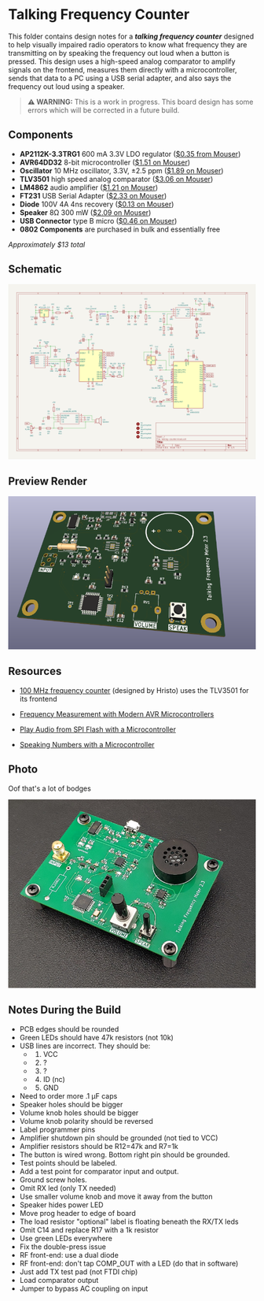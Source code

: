 # Talking Frequency Counter

This folder contains design notes for a ***talking frequency counter*** designed to help visually impaired radio operators to know what frequency they are transmitting on by speaking the frequency out loud when a button is pressed. This design uses a high-speed analog comparator to amplify signals on the frontend, measures them directly with a microcontroller, sends that data to a PC using a USB serial adapter, and also says the frequency out loud using a speaker.

> **⚠️ WARNING:** This is a work in progress. This board design has some errors which will be corrected in a future build.

## Components
* **AP2112K-3.3TRG1** 600 mA 3.3V LDO regulator ([$0.35 from Mouser](https://www.mouser.com/ProductDetail/Diodes-Incorporated/AP2112K-3.3TRG1?qs=x6A8l6qLYDDPYHosCdzh%2FA%3D%3D))
* **AVR64DD32** 8-bit microcontroller ([$1.51 on Mouser](https://www.mouser.com/ProductDetail/Microchip-Technology/AVR64DD32-I-PT?qs=tlsG%2FOw5FFjuwvYsegdIqg%3D%3D))
* **Oscillator** 10 MHz oscillator, 3.3V, ±2.5 ppm ([$1.89 on Mouser](https://www.mouser.com/ProductDetail/ECS/ECS-TXO-2016-33-100-TR?qs=PzGy0jfpSMvd6OxkHIkpfg%3D%3D))
* **TLV3501** high speed analog comparator ([$3.06 on Mouser](https://www.mouser.com/ProductDetail/Texas-Instruments/TLV3501AIDR?qs=m96fseALk3U7ir0PfDMQ%252BA%3D%3D))
* **LM4862** audio amplifier ([$1.21 on Mouser](https://www.mouser.com/ProductDetail/Texas-Instruments/LM4862MX-NOPB?qs=QbsRYf82W3HZp12WHQE14A%3D%3D))
* **FT231** USB Serial Adapter ([$2.33 on Mouser](https://www.mouser.com/ProductDetail/FTDI/FT231XS-R?qs=Gp1Yz1mis3WduRPsgrTbtg%3D%3D))
* **Diode** 100V 4A 4ns recovery ([$0.13 on Mouser](https://www.mouser.com/ProductDetail/Panjit/1N4148W_R1_00001?qs=sPbYRqrBIVnqVztCqPNVrw%3D%3D))
* **Speaker** 8Ω 300 mW ([$2.09 on Mouser](https://www.mouser.com/ProductDetail/DB-Unlimited/SM231508-1?qs=t9M3m0YJX4Ng139DBuQXjw%3D%3D))
* **USB Connector** type B micro ([$0.46 on Mouser](https://www.mouser.com/ProductDetail/Amphenol-FCI/10118193-0001LF?qs=Ywefl8B65e63Nsqd%252B8HZaQ%3D%3D))
* **0802 Components** are purchased in bulk and essentially free

_Approximately $13 total_

## Schematic

![](schematic.png)

## Preview Render

![](3d.png)

## Resources

* [100 MHz frequency counter](https://www.electronics-lab.com/project/100mhz-frequency-counter-with-pic16f628a-2/) (designed by Hristo) uses the TLV3501 for its frontend

* [Frequency Measurement with Modern AVR Microcontrollers](https://swharden.com/blog/2023-08-31-avr-dd-frequency-counter/)

* [Play Audio from SPI Flash with a Microcontroller](https://swharden.com/blog/2023-08-26-spi-flash-audio/)

* [Speaking Numbers with a Microcontroller](https://swharden.com/blog/2023-08-19-speaking-microcontroller/)

## Photo

Oof that's a lot of bodges

![](photo.png)

## Notes During the Build
* PCB edges should be rounded
* Green LEDs should have 47k resistors (not 10k)
* USB lines are incorrect. They should be:
  * 1. VCC
  * 2. ?
  * 3. ?
  * 4. ID (nc)
  * 5. GND
* Need to order more .1 µF caps
* Speaker holes should be bigger
* Volume knob holes should be bigger
* Volume knob polarity should be reversed
* Label programmer pins
* Amplifier shutdown pin should be grounded (not tied to VCC)
* Amplifier resistors should be R12=47k and R7=1k
* The button is wired wrong. Bottom right pin should be grounded.
* Test points should be labeled.
* Add a test point for comparator input and output.
* Ground screw holes.
* Omit RX led (only TX needed)
* Use smaller volume knob and move it away from the button
* Speaker hides power LED
* Move prog header to edge of board
* The load resistor "optional" label is floating beneath the RX/TX leds
* Omit C14 and replace R17 with a 1k resistor
* Use green LEDs everywhere
* Fix the double-press issue
* RF front-end: use a dual diode
* RF front-end: don't tap COMP_OUT with a LED (do that in software)
* Just add TX test pad (not FTDI chip)
* Load comparator output
* Jumper to bypass AC coupling on input